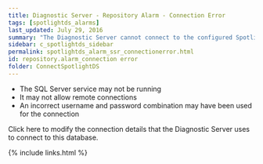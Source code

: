 ```yaml
---
title: ﻿Diagnostic Server - Repository Alarm - Connection Error
tags: [spotlightds_alarms]
last_updated: July 29, 2016
summary: "The Diagnostic Server cannot connect to the configured Spotlight Statistics Repository."
sidebar: c_spotlightds_sidebar
permalink: spotlightds_alarm_ssr_connectionerror.html
id: repository.alarm_connection error
folder: ConnectSpotlightDS
---
```




* The SQL Server service may not be running
* It may not allow remote connections
* An incorrect username and password combination may have been used for the connection

Click <xref href="spotlightproc:Console.ShowOptions(id=\Diagnostic Server\Configure the Spotlight Statistics Repository)" format="html" scope="external">here</xref> to modify the connection details that the Diagnostic Server uses to connect to this database.



{% include links.html %}
